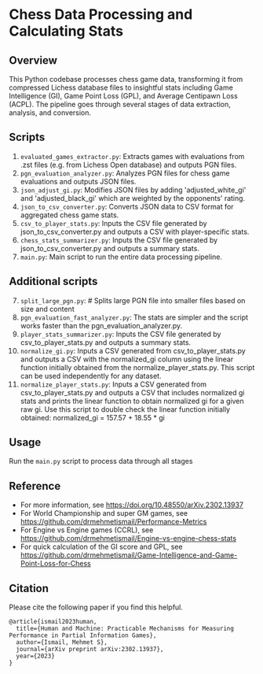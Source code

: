 # Chess Data Processing and Calculating Stats

## Overview
This Python codebase processes chess game data, transforming it from compressed Lichess database files to insightful stats including Game Intelligence (GI), Game Point Loss (GPL), and Average Centipawn Loss (ACPL). The pipeline goes through several stages of data extraction, analysis, and conversion.

## Scripts
1. `evaluated_games_extractor.py`: Extracts games with evaluations from .zst files (e.g. from Lichess Open database) and outputs PGN files.
2. `pgn_evaluation_analyzer.py`: Analyzes PGN files for chess game evaluations and outputs JSON files.
3. `json_adjust_gi.py`: Modifies JSON files by adding 'adjusted_white_gi' and 'adjusted_black_gi' which are weighted by the opponents' rating.
4. `json_to_csv_converter.py`: Converts JSON data to CSV format for aggregated chess game stats.
5. `csv_to_player_stats.py`: Inputs the CSV file generated by json_to_csv_converter.py and outputs a CSV with player-specific stats.
6. `chess_stats_summarizer.py`: Inputs the CSV file generated by json_to_csv_converter.py and outputs a summary stats.
7. `main.py`: Main script to run the entire data processing pipeline.

## Additional scripts

7. `split_large_pgn.py`: # Splits large PGN file into smaller files based on size and content
8. `pgn_evaluation_fast_analyzer.py`: The stats are simpler and the script works faster than the pgn_evaluation_analyzer.py.
9. `player_stats_summarizer.py`: Inputs the CSV file generated by csv_to_player_stats.py and outputs a summary stats.
10. `normalize_gi.py`: Inputs a CSV generated from csv_to_player_stats.py and outputs a CSV with the normalized_gi column using the linear function initially obtained from the normalize_player_stats.py. This script can be used independently for any dataset.
11. `normalize_player_stats.py`: Inputs a CSV generated from csv_to_player_stats.py and outputs a CSV that includes normalized gi stats and prints the linear function to obtain normalized gi for a given raw gi. Use this script to double check the linear function initially obtained: normalized_gi = 157.57  + 18.55 * gi



## Usage
Run the `main.py` script to process data through all stages

## Reference
- For more information, see https://doi.org/10.48550/arXiv.2302.13937
- For World Championship and super GM games, see https://github.com/drmehmetismail/Performance-Metrics
- For Engine vs Engine games (CCRL), see https://github.com/drmehmetismail/Engine-vs-engine-chess-stats
- For quick calculation of the GI score and GPL, see https://github.com/drmehmetismail/Game-Intelligence-and-Game-Point-Loss-for-Chess

## Citation
Please cite the following paper if you find this helpful.
```
@article{ismail2023human,
  title={Human and Machine: Practicable Mechanisms for Measuring Performance in Partial Information Games},
  author={Ismail, Mehmet S},
  journal={arXiv preprint arXiv:2302.13937},
  year={2023}
}
```

